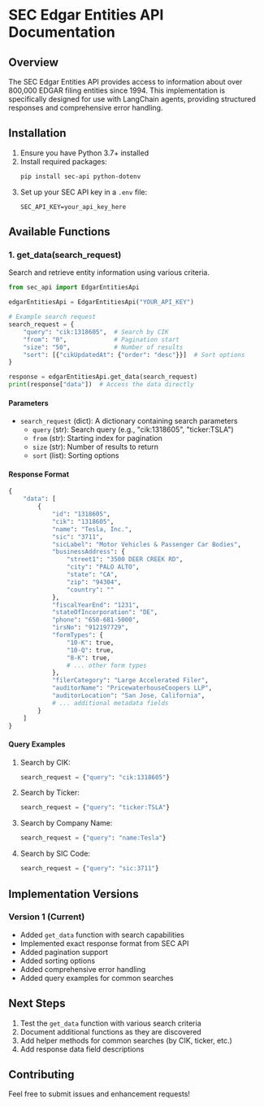 # SEC Edgar Entities API Documentation

## Overview

The SEC Edgar Entities API provides access to information about over 800,000 EDGAR filing entities since 1994. This implementation is specifically designed for use with LangChain agents, providing structured responses and comprehensive error handling.

## Installation

1. Ensure you have Python 3.7+ installed
2. Install required packages:
   ```bash
   pip install sec-api python-dotenv
   ```
3. Set up your SEC API key in a `.env` file:
   ```
   SEC_API_KEY=your_api_key_here
   ```

## Available Functions

### 1. get_data(search_request)

Search and retrieve entity information using various criteria.

```python
from sec_api import EdgarEntitiesApi

edgarEntitiesApi = EdgarEntitiesApi("YOUR_API_KEY")

# Example search request
search_request = {
    "query": "cik:1318605",  # Search by CIK
    "from": "0",             # Pagination start
    "size": "50",            # Number of results
    "sort": [{"cikUpdatedAt": {"order": "desc"}}]  # Sort options
}

response = edgarEntitiesApi.get_data(search_request)
print(response["data"])  # Access the data directly
```

#### Parameters
- `search_request` (dict): A dictionary containing search parameters
  - `query` (str): Search query (e.g., "cik:1318605", "ticker:TSLA")
  - `from` (str): Starting index for pagination
  - `size` (str): Number of results to return
  - `sort` (list): Sorting options

#### Response Format
```python
{
    "data": [
        {
            "id": "1318605",
            "cik": "1318605",
            "name": "Tesla, Inc.",
            "sic": "3711",
            "sicLabel": "Motor Vehicles & Passenger Car Bodies",
            "businessAddress": {
                "street1": "3500 DEER CREEK RD",
                "city": "PALO ALTO",
                "state": "CA",
                "zip": "94304",
                "country": ""
            },
            "fiscalYearEnd": "1231",
            "stateOfIncorporation": "DE",
            "phone": "650-681-5000",
            "irsNo": "912197729",
            "formTypes": {
                "10-K": true,
                "10-Q": true,
                "8-K": true,
                # ... other form types
            },
            "filerCategory": "Large Accelerated Filer",
            "auditorName": "PricewaterhouseCoopers LLP",
            "auditorLocation": "San Jose, California",
            # ... additional metadata fields
        }
    ]
}
```

#### Query Examples
1. Search by CIK:
   ```python
   search_request = {"query": "cik:1318605"}
   ```

2. Search by Ticker:
   ```python
   search_request = {"query": "ticker:TSLA"}
   ```

3. Search by Company Name:
   ```python
   search_request = {"query": "name:Tesla"}
   ```

4. Search by SIC Code:
   ```python
   search_request = {"query": "sic:3711"}
   ```

## Implementation Versions

### Version 1 (Current)
- Added `get_data` function with search capabilities
- Implemented exact response format from SEC API
- Added pagination support
- Added sorting options
- Added comprehensive error handling
- Added query examples for common searches

## Next Steps
1. Test the `get_data` function with various search criteria
2. Document additional functions as they are discovered
3. Add helper methods for common searches (by CIK, ticker, etc.)
4. Add response data field descriptions

## Contributing

Feel free to submit issues and enhancement requests! 